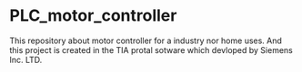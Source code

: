 # PLC_motor_controller
This repository about motor controller for a industry nor home uses.
And this project is created in the TIA protal sotware which devloped by Siemens Inc. LTD.
